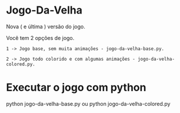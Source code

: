 # Jogo-Da-Velha
Nova ( e última ) versão do jogo.

Você tem 2 opções de jogo.

`1 -> Jogo base, sem muita animações - jogo-da-velha-base.py.`

`2 -> Jogo todo colorido e com algumas animações - jogo-da-velha-colored.py.`



# Executar o jogo com python
python jogo-da-velha-base.py
          ou
python jogo-da-velha-colored.py
